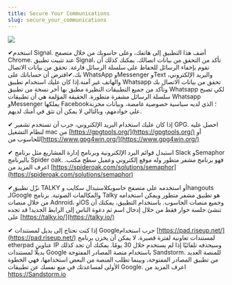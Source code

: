 ```yaml
---
title: Secure Your Communications
slug: secure_your_communications
---
```


![](/images/coverchap_9.jpg)



<span class="highlight_color">✔استخدم Signal.</span> أضف هذا التطبيق إلى هاتفك، وعلى حاسوبك من خلال متصفح Chrome. عند تثبيت تطبيق Signal، تأكد من التحقق من بيانات اتصالك. يمكنك كذلك أن تقوم بإخفاء الرسائل للحفاظ على سلسلة الرسائل فارغة. تحقق من بيانات الاتصال بك.<span class="highlight_color">✔افترض أن حساباتك على WhatsApp وMessenger وText والبريد الإلكتروني، والهاتف غير آمنة.</span>إذا كان عليك استخدام تطبيق Whatsapp تحقق من بيانات الاتصال بك وتأكد من جميع التطبيقات النظيرة مطبق بها أخر نسخة من تطبيق Whatsapp لكي تصبح سلسلة الرسائل مشفرة متطورة. الحقيقة المؤلمة هي أن تطبيقات Whatsapp وMessenger يملكها Facebook؛ الذي لديه سياسية خصوصية غامضة، وبيانات مخزنة على خوادمهم، وبالتالي لا يمكن أن تثق في أمنك لديهم.

<span class="highlight_color">✔ إذا كان عليك استخدام البريد الإلكتروني، جرب أن تستخدم تشفير GPG.</span> احصل عليه لنظام التشغيل mac من [https://gpgtools.org/](https://gpgtools.org/) أو للحاسوب من[https://www.gpg4win.org/](https://www.gpg4win.org/)

<span class="highlight_color">✔ استبدل قوائم البرد الإلكترونية وبرنامج إدارة المشاريع</span> مثل برنامج Slack وSemaphor بالبرنامج Spider oak. فهو برنامج مشفر متطور وله موقع إلكتروني وعميل سطح مكتب. اعرف المزيد من [https://spideroak.com/solutions/semaphor](https://spideroak.com/solutions/semaphor)


<span class="highlight_color">✔نزّل تطبيق TALKY أو استخدمه على متصفح حاسوبك</span>لاستبدال سكايب وhangouts لـGoogle والمكالمات الصوتية. برنامج Talky هو تطبيق مشفر متطور ويمكن استخدامه من خلال منصات Adnroid، وiOS وجميع منصات الحاسوب. باستخدام التطبيق، يمكنك أن تنشئ جلسة حوار فقط من خلال إدخال اسم ثم دعوة الناس إلى الرابط الجديد! قد تجده على [https://talky.io/](https://talky.io/)

<span class="highlight_color">✔ إذا كنت تحتاج إلى بديل لمستندات Google</span>جرب استخدام [https://pad.riseup.net/](https://pad.riseup.net/) لمستندات تعاونية لفترة قصيرة.  لا يمكن أن يخزن برنامج etherpad عناوين IP وسيحذفه تلقائيًا إذا لم يستخدم خلال 30 يومًا. يمكنك أن تجد كذلك بديلًا لمستندات Google باستخدام منصة المصادر المفتوحة Sandstorm. للمنصة العديد من تطبيق المصادر المفتوحة، وبينما تطلب المنصة من البعض استخدامها، فهي الخطوة الأولى لمساعدتك في منع نفسك عن تطبيقات Google. اعرف المزيد من https://Sandstorm.io